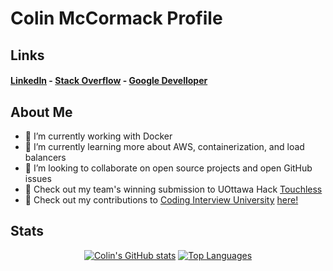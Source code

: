 # Colin McCormack Profile

## Links

#### [LinkedIn](https://www.linkedin.com/in/colin-mccormack-1a4a54229/) - [Stack Overflow](https://stackoverflow.com/users/17237035/colin-mccormack) - [Google Develloper](https://developers.google.com/profile/u/colin_mccormack)

## About Me

- 🔭 I’m currently working with Docker
- 🌱 I’m currently learning more about AWS, containerization, and load balancers
- 👯 I’m looking to collaborate on open source projects and open GitHub issues
- :memo: Check out my team's winning submission to UOttawa Hack [Touchless](https://devpost.com/software/touchless-g72ten)
- :memo: Check out my contributions to [Coding Interview University](https://github.com/jwasham/coding-interview-university) [here!](https://github.com/jwasham/coding-interview-university/pulls?q=is%3Apr+author%3Acolin-mccormack+is%3Aclosed+)

## Stats

<div align="center" width="50%">
  
[![Colin's GitHub stats](https://github-readme-stats-git-masterrstaa-rickstaa.vercel.app/api?username=colin-mccormack&show_icons=true&theme=github_dark&count_private=true&include_all_commits=true&cache_seconds=7200)](https://github.com/anuraghazra/github-readme-stats)
[![Top Languages](https://github-readme-stats-git-masterrstaa-rickstaa.vercel.app/api/top-langs/?username=colin-mccormack&hide=CMake,Makefile,HTML,CSS&layout=compact&theme=github_dark)](https://github-readme-stats-git-masterrstaa-rickstaa.vercel.app/api?)
  
  </div>


